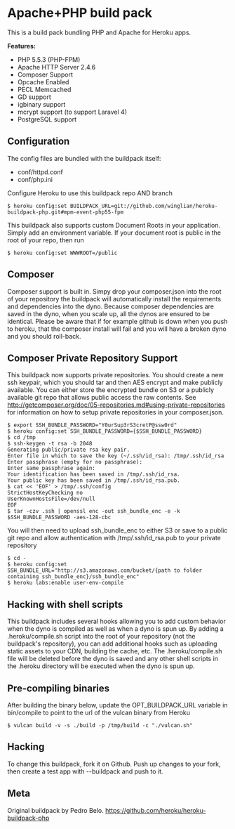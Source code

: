 Apache+PHP build pack
========================

This is a build pack bundling PHP and Apache for Heroku apps.

**Features:**
* PHP 5.5.3 (PHP-FPM)
* Apache HTTP Server 2.4.6
* Composer Support
* Opcache Enabled
* PECL Memcached
* GD support
* igbinary support
* mcrypt support (to support Laravel 4)
* PostgreSQL support

Configuration
-------------

The config files are bundled with the buildpack itself:

* conf/httpd.conf
* conf/php.ini

Configure Heroku to use this buildpack repo AND branch

    $ heroku config:set BUILDPACK_URL=git://github.com/winglian/heroku-buildpack-php.git#mpm-event-php55-fpm

This buildpack also supports custom Document Roots in your application. Simply add an environment variable. If your document root is public in the root of your repo, then run
    
    $ heroku config:set WWWROOT=/public

Composer
--------

Composer support is built in. Simpy drop your composer.json into the root of your repository the buildpack will automatically install the requirements and dependencies into the dyno. Because composer dependencies are saved in the dyno, when you scale up, all the dynos are ensured to be identical. Please be aware that if for example github is down when you push to heroku, that the composer install will fail and you will have a broken dyno and you should roll-back.

Composer Private Repository Support
-----------------------------------

This buildpack now supports private repositories. You should create a new ssh keypair, which you should tar and then AES encrypt and make publicly available. You can either store the encrypted bundle on S3 or a publicly available git repo that allows public access the raw contents. See <http://getcomposer.org/doc/05-repositories.md#using-private-repositories> for information on how to setup private repositories in your composer.json.

    $ export SSH_BUNDLE_PASSWORD="Y0urSup3rS3cretP@ssw0rd"
    $ heroku config:set SSH_BUNDLE_PASSWORD={$SSH_BUNDLE_PASSWORD}
    $ cd /tmp
    $ ssh-keygen -t rsa -b 2048
    Generating public/private rsa key pair.
    Enter file in which to save the key (~/.ssh/id_rsa): /tmp/.ssh/id_rsa
    Enter passphrase (empty for no passphrase): 
    Enter same passphrase again: 
    Your identification has been saved in /tmp/.ssh/id_rsa.
    Your public key has been saved in /tmp/.ssh/id_rsa.pub.
    $ cat << 'EOF' > /tmp/.ssh/config
    StrictHostKeyChecking no
    UserKnownHostsFile=/dev/null
    EOF
    $ tar -czv .ssh | openssl enc -out ssh_bundle_enc -e -k $SSH_BUNDLE_PASSWORD -aes-128-cbc

You will then need to upload ssh_bundle_enc to either S3 or save to a public git repo and allow authentication with /tmp/.ssh/id_rsa.pub to your private repository

    $ cd -
    $ heroku config:set SSH_BUNDLE_URL="http://s3.amazonaws.com/bucket/{path to folder containing ssh_bundle_enc}/ssh_bundle_enc"
    $ heroku labs:enable user-env-compile


Hacking with shell scripts
--------------------------

This buildpack includes several hooks allowing you to add custom behavior when the dyno is compiled as well as when a dyno is spun up. By adding a .heroku/compile.sh script into the root of your repository (not the buildpack's repository), you can add additional hooks such as uploading static assets to your CDN, building the cache, etc. The .heroku/compile.sh file will be deleted before the dyno is saved and any other shell scripts in the .heroku directory will be executed when the dyno is spun up.

Pre-compiling binaries
----------------------

After building the binary below, update the OPT_BUILDPACK_URL variable in bin/compile to point to the url of the vulcan binary from Heroku

    $ vulcan build -v -s ./build -p /tmp/build -c "./vulcan.sh"

Hacking
-------

To change this buildpack, fork it on Github. Push up changes to your fork, then create a test app with --buildpack <your-github-url> and push to it.

Meta
----

Original buildpack by Pedro Belo. https://github.com/heroku/heroku-buildpack-php
